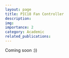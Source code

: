 ```yaml
---
layout: page
title: PIC18 Fan Controller
description:
img: 
importance: 2
category: Academic
related_publications:
---
```

Coming soon :))
